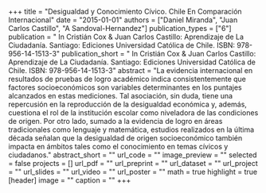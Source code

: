 +++
title = "Desigualdad y Conocimiento Cívico. Chile En Comparación Internacional"
date = "2015-01-01"
authors = ["Daniel Miranda", "Juan Carlos Castillo", "A Sandoval-Hernandez"]
publication_types = ["6"]
publication = " In Cristián Cox & Juan Carlos Castillo: Aprendizaje de La Ciudadanía.  Santiago: Ediciones Universidad Católica de Chile. ISBN: 978-956-14-1513-3"
publication_short = " In Cristián Cox & Juan Carlos Castillo: Aprendizaje de La Ciudadanía.  Santiago: Ediciones Universidad Católica de Chile. ISBN: 978-956-14-1513-3"
abstract = "La evidencia internacional en resultados de pruebas de logro académico indica consistentemente que factores socioeconómicos son variables determinantes en los puntajes alcanzados en estas mediciones. Tal asociación, sin duda, tiene una repercusión en la reproducción de la desigualdad económica y, además, cuestiona el rol de la institución escolar como niveladora de las condiciones de origen. Por otro lado, sumado a la evidencia de logro en áreas tradicionales como lenguaje y matemática, estudios realizados en la última década señalan que la desigualdad de origen socioeconómico también impacta en ámbitos tales como el conocimiento en temas cívicos y ciudadanos."
abstract_short = ""
url_code = ""
image_preview = ""
selected = false
projects = []
url_pdf = ""
url_preprint = ""
url_dataset = ""
url_project = ""
url_slides = ""
url_video = ""
url_poster = ""
math = true
highlight = true
[header]
image = ""
caption = ""
+++
